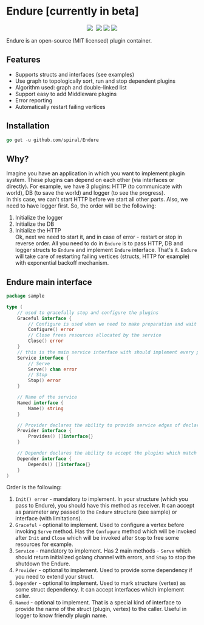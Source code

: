 # Endure [currently in beta]
<p align="center">
	<a href="https://pkg.go.dev/github.com/spiral/Endure?tab=doc"><img src="https://godoc.org/github.com/spiral/Endure?status.svg"></a>
	<a href="https://github.com/spiral/Endure/actions"><img src="https://github.com/spiral/Endure/workflows/CI/badge.svg" alt=""></a>
	<a href="https://goreportcard.com/report/github.com/spiral/Endure"><img src="https://goreportcard.com/badge/github.com/spiral/Endure"></a>
	<a href="https://codecov.io/gh/spiral/Endure/"><img src="https://codecov.io/gh/spiral/Endure/branch/master/graph/badge.svg"></a>
	<a href="https://discord.gg/TFeEmCs"><img src="https://img.shields.io/badge/discord-chat-magenta.svg"></a>
</p>

Endure is an open-source (MIT licensed) plugin container.

<h2>Features</h2>

- Supports structs and interfaces (see examples)
- Use graph to topologically sort, run and stop dependent plugins
- Algorithm used: graph and double-linked list
- Support easy to add Middleware plugins
- Error reporting
- Automatically restart failing vertices


<h2>Installation</h2>  

```go
go get -u github.com/spiral/Endure
```  


<h2>Why?</h2>  

Imagine you have an application in which you want to implement plugin system. These plugins can depend on each other (via interfaces or directly).
For example, we have 3 plugins: HTTP (to communicate with world), DB (to save the world) and logger (to see the progress).  
In this case, we can't start HTTP before we start all other parts. Also, we need to have logger first. So, the order will be the following:  
1. Initialize the logger
2. Initialize the DB
3. Initialize the HTTP  
Ok, next we need to start it, and in case of error - restart or stop in reverse order. All you need to do in `Endure` is to pass HTTP, DB and logger structs to `Endure` and implement `Endure` interface. That's it. `Endure` will take care of restarting failing vertices (structs, HTTP for example) with exponential backoff mechanism.  

<h2>Endure main interface</h2>  

```go
package sample

type (
	// used to gracefully stop and configure the plugins
	Graceful interface {
		// Configure is used when we need to make preparation and wait for all services till Serve
		Configure() error
		// Close frees resources allocated by the service
		Close() error
	}
	// this is the main service interface with should implement every plugin
	Service interface {
		// Serve
		Serve() chan error
		// Stop
		Stop() error
	}

	// Name of the service
	Named interface {
		Name() string
	}

	// Provider declares the ability to provide service edges of declared types.
	Provider interface {
		Provides() []interface{}
	}

	// Depender declares the ability to accept the plugins which match the provided method signature.
	Depender interface {
		Depends() []interface{}
	}
)  
```
Order is the following:
1. `Init() error` - mandatory to implement. In your structure (which you pass to Endure), you should have this method as receiver. It can accept as parameter any passed to the `Endure` structure (see sample) or interface (with limitations).  
2. `Graceful` - optional to implement. Used to configure a vertex before invoking `Serve` method. Has the `Confugure` method which will be invoked after `Init` and `Close` which will be invoked after `Stop` to free some resources for example.
3. `Service` - mandatory to implement. Has 2 main methods - `Serve` which should return initialized golang channel with errors, and `Stop` to stop the shutdown the Endure.
4. `Provider` - optional to implement. Used to provide some dependency if you need to extend your struct.
5. `Depender` - optional to implement. Used to mark structure (vertex) as some struct dependency. It can accept interfaces which implement caller.
6. `Named` - optional to implement. That is a special kind of interface to provide the name of the struct (plugin, vertex) to the caller. Useful in logger to know friendly plugin name.

